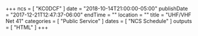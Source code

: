 +++
ncs = [ "KC0DCF" ]
date = "2018-10-14T21:00:00-05:00"
publishDate = "2017-12-21T12:47:37-06:00"
endTime = ""
location = ""
title = "UHF/VHF Net 41"
categories = [ "Public Service" ]
dates = [ "NCS Schedule" ]
outputs = [ "HTML" ]
+++

